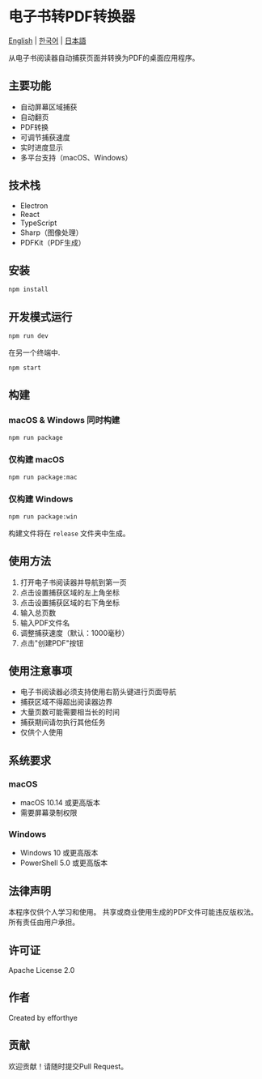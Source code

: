 # 电子书转PDF转换器
[English](README.md) | [한국어](docs/README.ko.md) | [日本語](docs/README.ja.md)

从电子书阅读器自动捕获页面并转换为PDF的桌面应用程序。

## 主要功能
- 自动屏幕区域捕获
- 自动翻页
- PDF转换
- 可调节捕获速度
- 实时进度显示
- 多平台支持（macOS、Windows）

## 技术栈
- Electron
- React
- TypeScript
- Sharp（图像处理）
- PDFKit（PDF生成）

## 安装
```bash
npm install
```

## 开发模式运行
```bash
npm run dev
```

在另一个终端中.
```bash
npm start
```

## 构建

### macOS & Windows 同时构建
```bash
npm run package
```

### 仅构建 macOS
```bash
npm run package:mac
```

### 仅构建 Windows
```bash
npm run package:win
```

构建文件将在 `release` 文件夹中生成。

## 使用方法
1. 打开电子书阅读器并导航到第一页
2. 点击设置捕获区域的左上角坐标
3. 点击设置捕获区域的右下角坐标
4. 输入总页数
5. 输入PDF文件名
6. 调整捕获速度（默认：1000毫秒）
7. 点击"创建PDF"按钮

## 使用注意事项
- 电子书阅读器必须支持使用右箭头键进行页面导航
- 捕获区域不得超出阅读器边界
- 大量页数可能需要相当长的时间
- 捕获期间请勿执行其他任务
- 仅供个人使用

## 系统要求

### macOS
- macOS 10.14 或更高版本
- 需要屏幕录制权限

### Windows
- Windows 10 或更高版本
- PowerShell 5.0 或更高版本

## 法律声明
本程序仅供个人学习和使用。
共享或商业使用生成的PDF文件可能违反版权法。
所有责任由用户承担。

## 许可证
Apache License 2.0

## 作者
Created by efforthye

## 贡献
欢迎贡献！请随时提交Pull Request。
